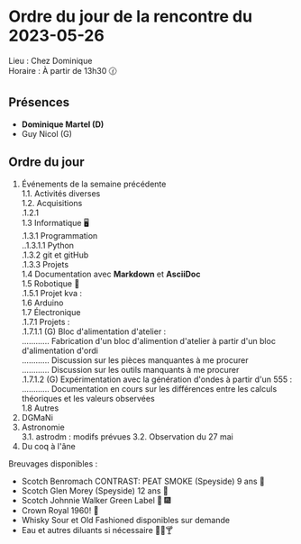 # Ordre du jour de la rencontre du 2023-05-26

Lieu :    Chez Dominique  
Horaire : À partir de 13h30 🕜  
## Présences
* **Dominique Martel (D)**  
* Guy Nicol (G)  

## Ordre du jour
1. Événements de la semaine précédente  
 1.1.  Activités diverses  
 1.2.  Acquisitions  
 .1.2.1   
 1.3 Informatique 🖥  
.1.3.1 Programmation  
..1.3.1.1 Python  
.1.3.2 git et gitHub  
.1.3.3 Projets  
1.4 Documentation avec **Markdown** et **AsciiDoc**  
1.5 Robotique 🤖  
.1.5.1 Projet kva :  
1.6 Arduino  
1.7 Électronique  
.1.7.1 Projets :  
.1.7.1.1 (G) Bloc d'alimentation d'atelier :  
............   Fabrication d'un bloc d'alimention d'atelier à partir d'un bloc d'alimentation d'ordi  
............   Discussion sur les pièces manquantes à me procurer  
............   Discussion sur les outils manquants à me procurer  
.1.7.1.2 (G) Expérimentation avec la génération d'ondes à partir d'un 555 :  
............   Documentation en cours sur les différences entre les calculs théoriques et les valeurs observées  
1.8 Autres  
2. DGMaNi  
3. Astronomie  
 3.1. astrodm : modifs prévues
 3.2. Observation du 27 mai
5. Du coq à l'âne    


Breuvages disponibles :
  * Scotch Benromach CONTRAST: PEAT SMOKE (Speyside) 9 ans 🥃 
  * Scotch Glen Morey (Speyside) 12 ans 🥃 
  * Scotch Johnnie Walker Green Label 🥃 🎆 
  * Crown Royal 1960! 🥃 
  * Whisky Sour et Old Fashioned disponibles sur demande
  * Eau et autres diluants si nécessaire 🍶🍺🍸
